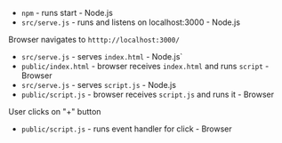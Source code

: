 - `npm` - runs start - Node.js
- `src/serve.js` - runs and listens on localhost:3000 - Node.js

Browser navigates to `htttp://localhost:3000/`

- `src/serve.js` - serves `index.html` - Node.js`
- `public/index.html` - browser receives `index.html` and runs `script` - Browser
- `src/serve.js` - serves `script.js` - Node.js
- `public/script.js` - browser receives `script.js` and runs it - Browser

User clicks on "+" button

- `public/script.js` - runs event handler for click - Browser
